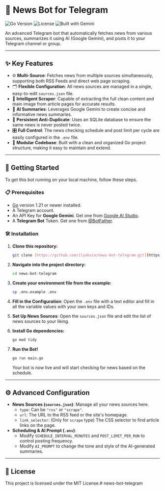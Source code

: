 # 🤖 News Bot for Telegram

![Go Version](https://img.shields.io/badge/Go-1.21%2B-blue.svg)
![License](https://img.shields.io/badge/License-MIT-green.svg)
![Built with Gemini](https://img.shields.io/badge/Built%20with-Gemini%20AI-blueviolet)

An advanced Telegram bot that automatically fetches news from various sources, summarizes it using AI (Google Gemini), and posts it to your Telegram channel or group.

---

## ✨ Key Features

-   🌐 **Multi-Source**: Fetches news from multiple sources simultaneously, supporting both RSS Feeds and direct web page scraping.
-   🗂️ **Flexible Configuration**: All news sources are managed in a single, easy-to-edit `sources.json` file.
-   📰 **Intelligent Scraper**: Capable of extracting the full clean content and main image from article pages for accurate results.
-   🧠 **AI Summaries**: Leverages Google Gemini to create concise and informative news summaries.
-   💾 **Persistent Anti-Duplicate**: Uses an SQLite database to ensure the same news is never posted twice.
-   🎛️ **Full Control**: The news checking schedule and post limit per cycle are easily configured in the `.env` file.
-   🧱 **Modular Codebase**: Built with a clean and organized Go project structure, making it easy to maintain and extend.

---

## 🚀 Getting Started

To get this bot running on your local machine, follow these steps.

### 📋 Prerequisites

-   [Go](https://go.dev/dl/) version 1.21 or newer installed.
-   A Telegram account.
-   An API Key for **Google Gemini**. Get one from [Google AI Studio](https://aistudio.google.com/).
-   A **Telegram Bot** Token. Get one from [@BotFather](https://t.me/BotFather).

### 🛠️ Installation

1.  **Clone this repository:**
    ```sh
    git clone [https://github.com/ilyaksco/news-bot-telegram.git](https://github.com/ilyaksco/news-bot-telegram.git)
    ```

2.  **Navigate into the project directory:**
    ```sh
    cd news-bot-telegram
    ```

3.  **Create your environment file from the example:**
    ```sh
    cp .env.example .env
    ```

4.  **Fill in the Configuration**: Open the `.env` file with a text editor and fill in all the variable values with your own keys and IDs.

5.  **Set Up News Sources**: Open the `sources.json` file and edit the list of news sources to your liking.

6.  **Install Go dependencies:**
    ```sh
    go mod tidy
    ```

7.  **Run the Bot!**
    ```sh
    go run main.go
    ```
    Your bot is now live and will start checking for news based on the schedule.

---

## ⚙️ Advanced Configuration

-   **News Sources (`sources.json`)**: Manage all your news sources here.
    -   `type`: Can be `"rss"` or `"scrape"`.
    -   `url`: The URL to the RSS feed or the site's homepage.
    -   `link_selector`: (Only for `scrape` type) The CSS selector to find article links on the page.
-   **Scheduling & AI Prompt (`.env`)**:
    -   Modify `SCHEDULE_INTERVAL_MINUTES` and `POST_LIMIT_PER_RUN` to control posting frequency.
    -   Modify `AI_PROMPT` to change the tone and style of the AI-generated summaries.

---

## 📄 License

This project is licensed under the MIT License.# news-bot-telegram
